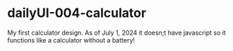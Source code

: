 # dailyUI-004-calculator

My first calculator design. As of July 1, 2024 it doesn;t have javascript so it functions like a calculator without a battery!
